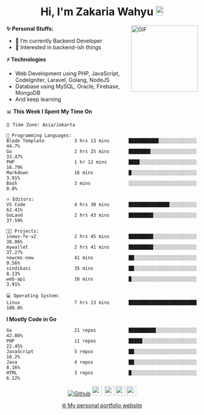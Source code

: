 <h1 align="center">Hi, I'm Zakaria Wahyu <img src="https://github.com/TheDudeThatCode/TheDudeThatCode/blob/master/Assets/Hi.gif" width="20px" height="25px"></h1>

<img align="right" alt="GIF" height="175px" src="https://www.nayakapratama.co.id/wp-content/uploads/2019/07/Website-Maintenance.gif" />

**✨ Personal Stuffs:**
- 🔭 I’m currently Backend Developer
- 🌱 Interested in backend-ish things

**⚡ Technologies**
- Web Development using PHP, JavaScript, CodeIgniter, Laravel, Golang, NodeJS
- Database using MySQL, Oracle, Firebase, MongoDB
- And keep learning

<!--START_SECTION:waka-->
📊 **This Week I Spent My Time On** 

```text
⌚︎ Time Zone: Asia/Jakarta

💬 Programming Languages: 
Blade Template           3 hrs 13 mins       ███████████░░░░░░░░░░░░░░   44.7% 
Go                       2 hrs 25 mins       ████████░░░░░░░░░░░░░░░░░   33.47% 
PHP                      1 hr 12 mins        ████░░░░░░░░░░░░░░░░░░░░░   16.79% 
Markdown                 16 mins             █░░░░░░░░░░░░░░░░░░░░░░░░   3.91% 
Bash                     3 mins              ░░░░░░░░░░░░░░░░░░░░░░░░░   0.8%

🔥 Editors: 
VS Code                  4 hrs 30 mins       ███████████████░░░░░░░░░░   62.41% 
GoLand                   2 hrs 43 mins       █████████░░░░░░░░░░░░░░░░   37.59%

🐱‍💻 Projects: 
inews-fe-v2              2 hrs 45 mins       █████████░░░░░░░░░░░░░░░░   38.06% 
mywallet                 2 hrs 41 mins       █████████░░░░░░░░░░░░░░░░   37.27% 
newcms-new               41 mins             ██░░░░░░░░░░░░░░░░░░░░░░░   9.56% 
sindikasi                35 mins             ██░░░░░░░░░░░░░░░░░░░░░░░   8.13% 
web-api                  16 mins             █░░░░░░░░░░░░░░░░░░░░░░░░   3.91%

💻 Operating System: 
Linux                    7 hrs 13 mins       █████████████████████████   100.0%

```

**I Mostly Code in Go** 

```text
Go                       21 repos            ██████████░░░░░░░░░░░░░░░   42.86% 
PHP                      11 repos            █████░░░░░░░░░░░░░░░░░░░░   22.45% 
JavaScript               5 repos             ██░░░░░░░░░░░░░░░░░░░░░░░   10.2% 
Java                     4 repos             ██░░░░░░░░░░░░░░░░░░░░░░░   8.16% 
HTML                     3 repos             █░░░░░░░░░░░░░░░░░░░░░░░░   6.12%

```



<!--END_SECTION:waka-->

<p align="center">
<a href="https://github.com/zakariawahyu" target="_blank"><img alt="Github" src="https://img.shields.io/badge/GitHub-%2312100E.svg?&style=for-the-badge&logo=Github&logoColor=white" /></a>
<a href="https://www.twitter.com/_zakariawahyu"><img src="https://img.shields.io/badge/twitter-%231DA1F2.svg?&style=for-the-badge&logo=twitter&logoColor=white" height=25></a> 
<a href="https://www.linkedin.com/in/zakariawahyu"><img src="https://img.shields.io/badge/linkedin-%230077B5.svg?&style=for-the-badge&logo=linkedin&logoColor=white" height=25></a> 
<a href="https://www.instagram.com/_zakariawahyu"><img src="https://img.shields.io/badge/instagram-%23E4405F.svg?&style=for-the-badge&logo=instagram&logoColor=white" height=25></a>
<a href="https://medium.com/@zakariawahyu"><img src="https://img.shields.io/badge/Medium-12100E?style=for-the-badge&logo=medium&logoColor=white" height=25></a>
</p>
<p align="center"><a href="https://www.zakariawahyu.com" target="_blank">🌐 My personal portfolio website</a></p>
